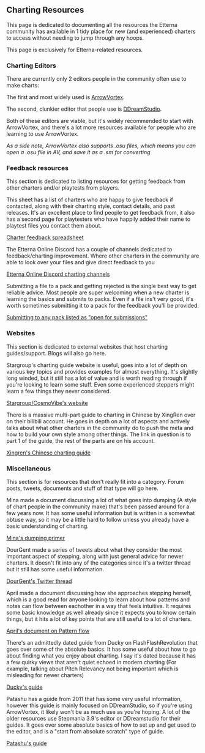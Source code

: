 ## Charting Resources

This page is dedicated to documenting all the resources the Etterna community has available in 1 tidy place for new (and experienced) charters to access without needing to jump through any hoops.

This page is exclusively for Etterna-related resources.

### Charting Editors

There are currently only 2 editors people in the community often use to make charts:

The first and most widely used is [ArrowVortex](https://arrowvortex.ddrnl.com/).

The second, clunkier editor that people use is [DDreamStudio](https://www.mediafire.com/file/82al94e5ot6sfy2/ds200BETA5.zip/file).

Both of these editors are viable, but it's widely recommended to start with ArrowVortex, and there's a lot more resources available for people who are learning to use ArrowVortex.

_As a side note, ArrowVortex also supports .osu files, which means you can open a .osu file in AV, and save it as a .sm for converting_

### Feedback resources

This section is dedicated to listing resources for getting feedback from other charters and/or playtests from players.

This sheet has a list of charters who are happy to give feedback if contacted, along with their charting style, contact details, and past releases. It's an excellent place to find people to get feedback from, it also has a second page for playtesters who have happily added their name to playtest files you contact them about.

[Charter feedback spreadsheet](https://docs.google.com/spreadsheets/d/1LYgXm9m_QFd2sLkHvZoZ4X6TcOG_sTw1nxviJLegNIk/edit?usp=sharing)

The Etterna Online Discord has a couple of channels dedicated to feedback/charting improvement. Where other charters in the community are able to look over your files and give direct feedback to you

[Etterna Online Discord charting channels](https://discord.gg/etternaonline)

Submitting a file to a pack and getting rejected is the single best way to get reliable advice. Most people are super welcoming when a new charter is learning the basics and submits to packs. Even if a file ins't very good, it's worth sometimes submitting it to a pack for the feedback you'll be provided.

[Submitting to any pack listed as "open for submissions"](https://docs.google.com/spreadsheets/d/1Q8fv9ru8cxMsLRn43aSQO2dW-2pLreeFmQsDd3z5494/edit?usp=sharing)

### Websites

This section is dedicated to external websites that host charting guides/support. Blogs will also go here.

Stargroup's charting guide website is useful, goes into a lot of depth on various key topics and provides examples for almost everything. It's slightly long winded, but it still has a lot of value and is worth reading through if you're looking to learn some stuff. Even some experienced steppers might learn a few things they never considered.

[Stargroup/CosmoVibe's website](
http://www.cosmovibe.com/ncguide/)
 
There is a massive multi-part guide to charting in Chinese by XingRen over on their bilibili account. He goes in depth on a lot of aspects and actively talks about what other charters in the community do to push the meta and how to build your own style among other things. The link in question is to part 1 of the guide, the rest of the parts are on his account.

[Xingren's Chinese charting guide](https://www.bilibili.com/read/cv12822939?spm_id_from=333.999.0.0)  

### Miscellaneous

This section is for resources that don't really fit into a category. Forum posts, tweets, documents and stuff of that type will go here.

Mina made a document discussing a lot of what goes into dumping (A style of chart people in the community make) that's been passed around for a few years now. It has some useful information but is written in a somewhat obtuse way, so it may be a little hard to follow unless you already have a basic understanding of charting.

[Mina's dumping primer](https://docs.google.com/document/d/1zdAM1O2seIhjRB48sjgqIlnwWdMrpVnCtgCoIQSUo3A/edit#)

DourGent made a series of tweets about what they consider the most important aspect of stepping, along with just general advice for newer charters. It doesn't fit into any of the categories since it's a twitter thread but it still has some useful information.

[DourGent's Twitter thread](https://twitter.com/Martzi__/status/1446482914477232129)

April made a document discussing how she approaches stepping herself, which is a good read for anyone looking to learn about how patterns and notes can flow between eachother in a way that feels intuitive. It requires some basic knowledge as well already since it expects you to know certain things, but it hits a lot of key points that are still useful to a lot of charters.

[April's document on Pattern flow](https://docs.google.com/document/d/1WyiZY0tGwoCbwYaBC5O3LyeH3Nc-V2huF22ZLa1kYyA/edit)

There's an admittedly dated guide from Ducky on FlashFlashRevolution that goes over some of the absolute basics. It has some useful about how to go about finding what you enjoy about charting. I say it's dated because it has a few quirky views that aren't quiet echoed in modern charting (For example, talking about Pitch Relevancy not being important which is misleading for newer charters)

[Ducky's guide](https://www.flashflashrevolution.com/vbz/showthread.php?t=82080)

Patashu has a guide from 2011 that has some very useful information, however this guide is mainly focused on DDreamStudio, so if you're using ArrowVortex, it likely won't be as much use as you're hoping. A lot of the older resources use Stepmania 3.9's editor or DDreamstudio for their guides. It goes over some absolute basics of how to set up and get used to the editor, and is a "start from absolute scratch" type of guide.

[Patashu's guide](https://www.flashflashrevolution.com/vbz/showthread.php?t=116627)
